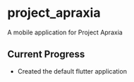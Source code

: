 # project_apraxia

A mobile application for Project Apraxia

## Current Progress
 * Created the default flutter application
